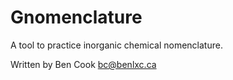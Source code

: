 # Gnomenclature

A tool to practice inorganic chemical nomenclature.

Written by Ben Cook <bc@benlxc.ca>


